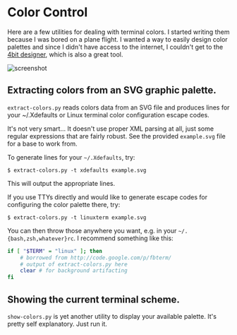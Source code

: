 Color Control
=============

Here are a few utilities for dealing with terminal colors.  I started writing
them because I was bored on a plane flight.  I wanted a way to easily design
color palettes and since I didn't have access to the internet, I couldn't get
to the [4bit designer], which is also a great tool.

![screenshot](http://jwcxz.com/projects/bt/pics/screenshot.png)


## Extracting colors from an SVG graphic palette.

`extract-colors.py` reads colors data from an SVG file and produces lines for
your ~/.Xdefaults or Linux terminal color configuration escape codes.

It's not very smart... It doesn't use proper XML parsing at all, just some
regular expressions that are fairly robust.  See the provided `example.svg`
file for a base to work from.

To generate lines for your `~/.Xdefaults`, try:

```
$ extract-colors.py -t xdefaults example.svg
```

This will output the appropriate lines.

If you use TTYs directly and would like to generate escape codes for
configuring the color palette there, try:

```
$ extract-colors.py -t linuxterm example.svg
```

You can then throw those anywhere you want, e.g. in your
`~/.{bash,zsh,whatever}rc`.  I recommend something like this:

```bash
if [ "$TERM" = "linux" ]; then
    # borrowed from http://code.google.com/p/fbterm/
	# output of extract-colors.py here
	clear # for background artifacting
fi
```


## Showing the current terminal scheme.

`show-colors.py` is yet another utility to display your available palette.
It's pretty self explanatory.  Just run it.



[4bit designer]:http://ciembor.github.io/4bit/
